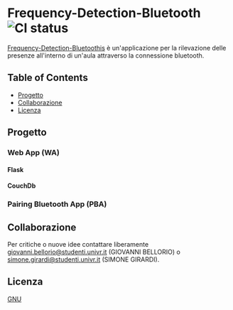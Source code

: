 # Frequency-Detection-Bluetooth ![CI status](https://img.shields.io/badge/build-passing-brightgreen.svg)

[Frequency-Detection-Bluetoothis](https://github.com/SfideDiProgrammazioneUniVR/PortafoglioVoti/issues/4) è un'applicazione per la rilevazione delle presenze all'interno di un'aula attraverso la connessione bluetooth.

## Table of Contents

* [Progetto](#Progetto)
* [Collaborazione](#Collaborazione)
* [Licenza](#Licenza)


## Progetto

### Web App (WA)

#### Flask

#### CouchDb

### Pairing Bluetooth App (PBA)

## Collaborazione
Per critiche o nuove idee contattare liberamente giovanni.bellorio@studenti.univr.it (GIOVANNI BELLORIO) o simone.girardi@studenti.univr.it (SIMONE GIRARDI).

## Licenza
[GNU](https://www.gnu.org/licenses/gpl-3.0.html)

